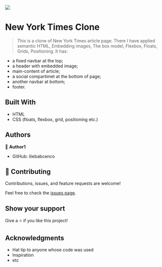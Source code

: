 ![](https://img.shields.io/badge/Microverse-blueviolet)

# New York Times Clone

> This is a clone of New York Times article page.
There I have applied semantic HTML, Embedding images, The box model, Flexbox, Floats, Grids, Positioning.
It has:
- a fixed navbar at the top;
- a header with embedded image;
- main-content of article;
- a social compartimet at the bottom of page;
- another navbar at bottom;
- footer.


## Built With

- HTML
- CSS (floats, flexbox, grid, positioning etc.)



## Authors

👤 **Author1**

- GitHub: iliebabcenco


## 🤝 Contributing

Contributions, issues, and feature requests are welcome!

Feel free to check the [issues page](issues/).

## Show your support

Give a ⭐️ if you like this project!

## Acknowledgments

- Hat tip to anyone whose code was used
- Inspiration
- etc

